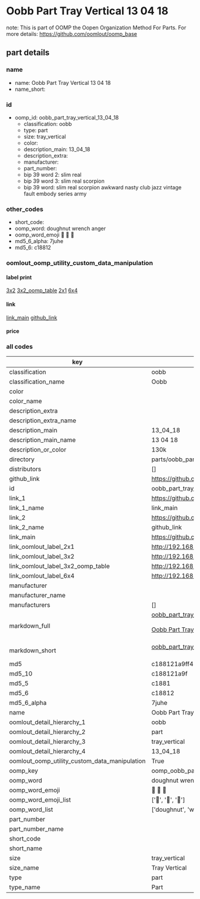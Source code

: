 # Oobb Part Tray Vertical 13 04 18  

note: This is part of OOMP the Oopen Organization Method For Parts. For more details: https://github.com/oomlout/oomp_base

##  part details





### name
* name: Oobb Part Tray Vertical 13 04 18
* name_short: 
### id
* oomp_id: oobb_part_tray_vertical_13_04_18
  * classification: oobb
  * type: part
  * size: tray_vertical
  * color: 
  * description_main: 13_04_18
  * description_extra: 
  * manufacturer: 
  * part_number: 
  * bip 39 word 2: slim real
  * bip 39 word 3: slim real scorpion
  * bip 39 word: slim real scorpion awkward nasty club jazz vintage fault embody series army

### other_codes
* short_code: 
* oomp_word: doughnut wrench anger
* oomp_word_emoji :doughnut: :wrench: :anger:
* md5_6_alpha: 7juhe
* md5_6: c18812






### oomlout_oomp_utility_custom_data_manipulation
#### label print
[3x2](http://192.168.1.245:1112/?label=oomp%207juhe)
[3x2_oomp_table](http://192.168.1.107:1112/?label=oomp%207juhe)
[2x1](http://192.168.1.242:1112/?label=oomp%207juhe)
[6x4](http://192.168.1.55:1112/?label=oomp%207juhe)    

#### link

[link_main](https://github.com/oomlout/oomlout_oomp_current_version_messy/tree/main/parts/oobb_part_tray_vertical_13_04_18) [github_link](https://github.com/oomlout/oomlout_oomp_part_src/tree/main/parts/oobb_part_tray_vertical_13_04_18)                             

#### price







### all codes 
| key | value |  
| --- | --- |  
| classification | oobb |  
| classification_name | Oobb |  
| color |  |  
| color_name |  |  
| description_extra |  |  
| description_extra_name |  |  
| description_main | 13_04_18 |  
| description_main_name | 13 04 18 |  
| description_or_color | 130k |  
| directory | parts/oobb_part_tray_vertical_13_04_18 |  
| distributors | [] |  
| github_link | https://github.com/oomlout/oomlout_oomp_part_src/tree/main/parts/oobb_part_tray_vertical_13_04_18 |  
| id | oobb_part_tray_vertical_13_04_18 |  
| link_1 | https://github.com/oomlout/oomlout_oomp_current_version_messy/tree/main/parts/oobb_part_tray_vertical_13_04_18 |  
| link_1_name | link_main |  
| link_2 | https://github.com/oomlout/oomlout_oomp_part_src/tree/main/parts/oobb_part_tray_vertical_13_04_18 |  
| link_2_name | github_link |  
| link_main | https://github.com/oomlout/oomlout_oomp_current_version_messy/tree/main/parts/oobb_part_tray_vertical_13_04_18 |  
| link_oomlout_label_2x1 | http://192.168.1.242:1112/?label=oomp%207juhe |  
| link_oomlout_label_3x2 | http://192.168.1.245:1112/?label=oomp%207juhe |  
| link_oomlout_label_3x2_oomp_table | http://192.168.1.107:1112/?label=oomp%207juhe |  
| link_oomlout_label_6x4 | http://192.168.1.55:1112/?label=oomp%207juhe |  
| manufacturer |  |  
| manufacturer_name |  |  
| manufacturers | [] |  
| markdown_full | [oobb_part_tray_vertical_13_04_18](https://github.com/oomlout/oomlout_oomp_current_version_messy/tree/main/parts/oobb_part_tray_vertical_13_04_18)<br>[](https://github.com/oomlout/oomlout_oomp_current_version_messy/tree/main/parts/oobb_part_tray_vertical_13_04_18)<br>[Oobb Part Tray Vertical 13 04 18](https://github.com/oomlout/oomlout_oomp_current_version_messy/tree/main/parts/oobb_part_tray_vertical_13_04_18)<br><br> |  
| markdown_short | [oobb_part_tray_vertical_13_04_18](https://github.com/oomlout/oomlout_oomp_current_version_messy/tree/main/parts/oobb_part_tray_vertical_13_04_18)<br><br> |  
| md5 | c188121a9ff42eecb0c9910d826cbe5e |  
| md5_10 | c188121a9f |  
| md5_5 | c1881 |  
| md5_6 | c18812 |  
| md5_6_alpha | 7juhe |  
| name | Oobb Part Tray Vertical 13 04 18 |  
| oomlout_detail_hierarchy_1 | oobb |  
| oomlout_detail_hierarchy_2 | part |  
| oomlout_detail_hierarchy_3 | tray_vertical |  
| oomlout_detail_hierarchy_4 | 13_04_18 |  
| oomlout_oomp_utility_custom_data_manipulation | True |  
| oomp_key | oomp_oobb_part_tray_vertical_13_04_18 |  
| oomp_word | doughnut wrench anger |  
| oomp_word_emoji | :doughnut: :wrench: :anger: |  
| oomp_word_emoji_list | [':doughnut:', ':wrench:', ':anger:'] |  
| oomp_word_list | ['doughnut', 'wrench', 'anger'] |  
| part_number |  |  
| part_number_name |  |  
| short_code |  |  
| short_name |  |  
| size | tray_vertical |  
| size_name | Tray Vertical |  
| type | part |  
| type_name | Part |  
